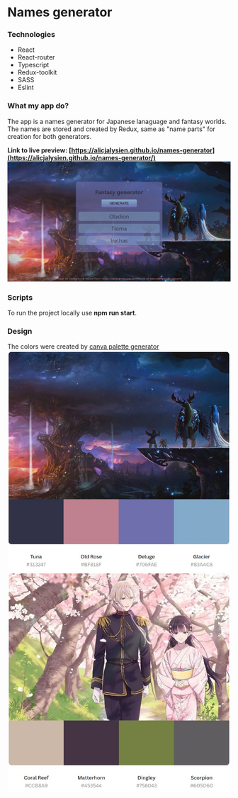 # Names generator

### Technologies
- React
- React-router
- Typescript 
- Redux-toolkit
- SASS
- Eslint

### What my app do?
The app is a names generator for Japanese lanaguage and fantasy worlds.
The names are stored and created by Redux, same as "name parts" for creation for both generators.

**Link to live preview: [https://alicjalysien.github.io/names-generator](https://alicjalysien.github.io/names-generator/)**
![Image - preview of my page](/public/images/readme-example.png)

### Scripts
To run the project locally use **npm run start**.

### Design
The colors were created by [canva palette generator](https://www.canva.com/colors/color-palette-generator/)
![Image - fantasy palette](/public/images/fantasy-bg-palette.jpg) ![Image - japanese palette](/public/images/japanese-bg-palette.jpg)
